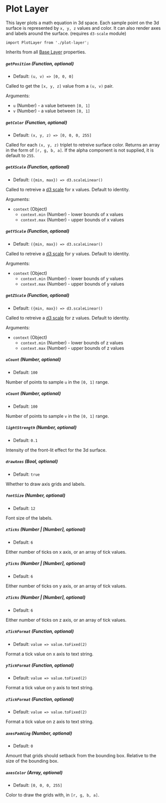 # Plot Layer

This layer plots a math equation in 3d space.
Each sample point on the 3d surface is represented by `x, y, z` values and color.
It can also render axes and labels around the surface. (requires `d3-scale` module)

    import PlotLayer from './plot-layer';

Inherits from all [Base Layer](/docs/layers/base-layer.md) properties.


##### `getPosition` (Function, optional)

- Default: `(u, v) => [0, 0, 0]`

Called to get the `[x, y, z]` value from a `(u, v)` pair.

Arguments:
- `u` (Number) - a value between `[0, 1]`
- `v` (Number) - a value between `[0, 1]`

##### `getColor` (Function, optional)

- Default: `(x, y, z) => [0, 0, 0, 255]`

Called for each `(x, y, z)` triplet to retreive surface color.
Returns an array in the form of `[r, g, b, a]`.
If the alpha component is not supplied, it is default to `255`.

##### `getXScale` (Function, optional)

- Default: `({min, max}) => d3.scaleLinear()`

Called to retreive a [d3 scale](https://github.com/d3/d3-scale/blob/master/README.md) for x values.
Default to identity.

Arguments:
- `context` (Object)
  + `context.min` (Number) - lower bounds of x values
  + `context.max` (Number) - upper bounds of x values

##### `getYScale` (Function, optional)

- Default: `({min, max}) => d3.scaleLinear()`

Called to retreive a [d3 scale](https://github.com/d3/d3-scale/blob/master/README.md) for y values.
Default to identity.

Arguments:
- `context` (Object)
  + `context.min` (Number) - lower bounds of y values
  + `context.max` (Number) - upper bounds of y values

##### `getZScale` (Function, optional)

- Default: `({min, max}) => d3.scaleLinear()`

Called to retreive a [d3 scale](https://github.com/d3/d3-scale/blob/master/README.md) for z values.
Default to identity.

Arguments:
- `context` (Object)
  + `context.min` (Number) - lower bounds of z values
  + `context.max` (Number) - upper bounds of z values

##### `uCount` (Number, optional)

- Default: `100`

Number of points to sample `u` in the `[0, 1]` range.

##### `vCount` (Number, optional)

- Default: `100`

Number of points to sample `v` in the `[0, 1]` range.


##### `lightStrength` (Number, optional)

- Default: `0.1`

Intensity of the front-lit effect for the 3d surface.

##### `drawAxes` (Bool, optional)

- Default: `true`

Whether to draw axis grids and labels.

##### `fontSize` (Number, optional)

- Default: `12`

Font size of the labels.

##### `xTicks` (Number | [Number], optional)

- Default: `6`

Either number of ticks on x axis, or an array of tick values.

##### `yTicks` (Number | [Number], optional)

- Default: `6`

Either number of ticks on y axis, or an array of tick values.

##### `zTicks` (Number | [Number], optional)

- Default: `6`

Either number of ticks on z axis, or an array of tick values.


##### `xTickFormat` (Function, optional)

- Default: `value => value.toFixed(2)`

Format a tick value on x axis to text string.

##### `yTickFormat` (Function, optional)

- Default: `value => value.toFixed(2)`

Format a tick value on y axis to text string.

##### `zTickFormat` (Function, optional)

- Default: `value => value.toFixed(2)`

Format a tick value on z axis to text string.

##### `axesPadding` (Number, optional)

- Default: `0`

Amount that grids should setback from the bounding box. Relative to the size of the bounding box.

##### `axesColor` (Array, optional)

- Default: `[0, 0, 0, 255]`

Color to draw the grids with, in `[r, g, b, a]`.

